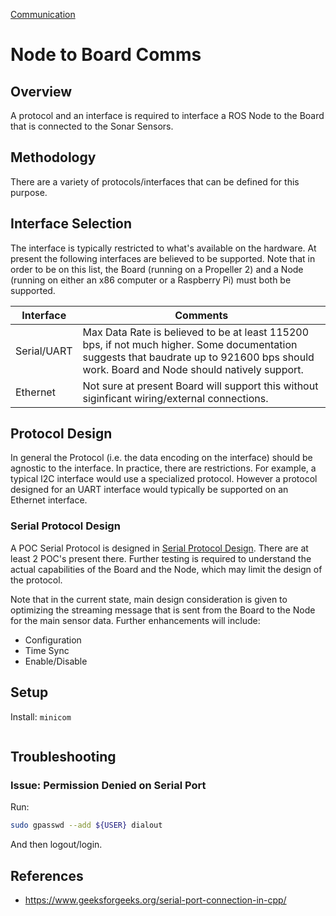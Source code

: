 [Communication](../Communication.md)

# Node to Board Comms
## Overview
A protocol and an interface is required to interface a ROS Node to the Board that is connected to the Sonar Sensors.

## Methodology
There are a variety of protocols/interfaces that can be defined for this purpose. 

## Interface Selection

The interface is typically restricted to what's available on the hardware.  At present the following interfaces are believed to be supported.  Note that in order to be on this list, the Board (running on a Propeller 2) and a Node (running on either an x86 computer or a Raspberry Pi) must both be supported.

| Interface | Comments |
| --- | --- |
| Serial/UART | Max Data Rate is believed to be at least 115200 bps, if not much higher. Some documentation suggests that baudrate up to 921600 bps should work.  Board and Node should natively support. |
| Ethernet | Not sure at present Board will support this without siginficant wiring/external connections. |

## Protocol Design
In general the Protocol (i.e. the data encoding on the interface) should be agnostic to the interface.  In practice, there are restrictions.  For example, a typical I2C interface would use a specialized protocol.  However a protocol designed for an UART interface would typically be supported on an Ethernet interface.

### Serial Protocol Design
A POC Serial Protocol is designed in [Serial Protocol Design](SerialProtocolDesign.ods).  There are at least 2 POC's present there.  Further testing is required to understand the actual capabilities of the Board and the Node, which may limit the design of the protocol.

Note that in the current state, main design consideration is given to optimizing the streaming message that is sent from the Board to the Node for the main sensor data.  Further enhancements will include:
- Configuration
- Time Sync
- Enable/Disable

## Setup
Install: `minicom`
```bash
```
## Troubleshooting
### Issue: Permission Denied on Serial Port
Run:
```bash
sudo gpasswd --add ${USER} dialout
```
And then logout/login.

## References
- https://www.geeksforgeeks.org/serial-port-connection-in-cpp/